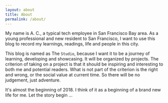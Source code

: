 ```yaml
---
layout: about
title: About
permalink: /about/
---
```


My name is A. C., a typical tech employee in San Francisco Bay area. As a young professional and new resident to San Francisco, I want to use this blog to record my learnings, readings, life and people in this city. 

This blog is named as The `Studio`, because I want it to be a journey of learning, developing and showcasing. It will be organized by projects. The criterion of taking on a project is that it should be inspiring and interesting to both me and potential readers. What is not part of the criterion is the right and wrong, or the social value at current time. So there will be no judgement, just adventure.

It's almost the beginning of 2018. I think of it as a beginning of a brand new life for me. Let the story begin ... 